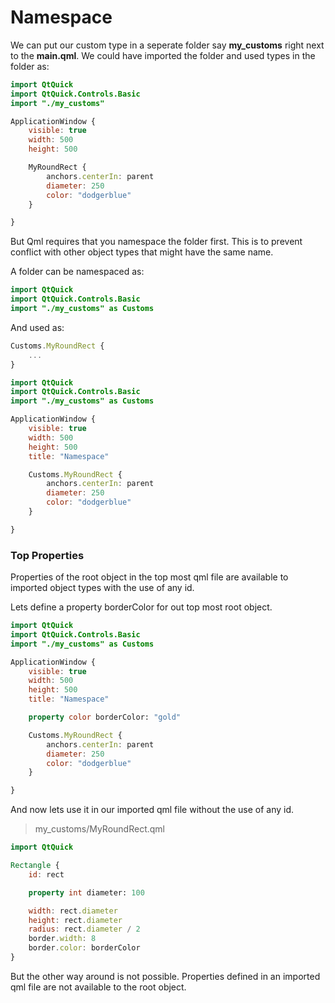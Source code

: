 # Namespace

We can put our custom type in a seperate folder say **my_customs** right next to the **main.qml**. We could have imported the folder and used types in the folder as:

```qml
import QtQuick
import QtQuick.Controls.Basic
import "./my_customs"

ApplicationWindow {
    visible: true
    width: 500
    height: 500

    MyRoundRect {
        anchors.centerIn: parent
        diameter: 250
        color: "dodgerblue"
    }

}
```

But Qml requires that you namespace the folder first. This is to prevent conflict with other object types that might have the same name.

A folder can be namespaced as:

```qml
import QtQuick
import QtQuick.Controls.Basic
import "./my_customs" as Customs
```

And used as:

```qml
Customs.MyRoundRect {
    ...
}
```

```qml
import QtQuick
import QtQuick.Controls.Basic
import "./my_customs" as Customs

ApplicationWindow {
    visible: true
    width: 500
    height: 500
    title: "Namespace"

    Customs.MyRoundRect {
        anchors.centerIn: parent
        diameter: 250
        color: "dodgerblue"
    }

}
```



### Top Properties

Properties of the root object in the top most qml file are available to imported object types with  the use of any id.



Lets define a property borderColor for out top most root object.

```qml
import QtQuick
import QtQuick.Controls.Basic
import "./my_customs" as Customs

ApplicationWindow {
    visible: true
    width: 500
    height: 500
    title: "Namespace"

    property color borderColor: "gold"

    Customs.MyRoundRect {
        anchors.centerIn: parent
        diameter: 250
        color: "dodgerblue"
    }

}

```

And now lets use it in our imported qml file without the use of any id.

> my_customs/MyRoundRect.qml

```qml
import QtQuick

Rectangle {
    id: rect

    property int diameter: 100

    width: rect.diameter
    height: rect.diameter
    radius: rect.diameter / 2
    border.width: 8
    border.color: borderColor
}

```

But the other way around is not possible. Properties defined in an imported qml file are not available to the root object.
